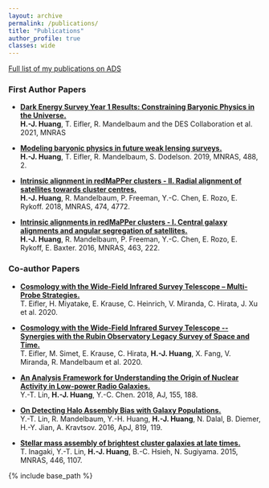 ```yaml
---
layout: archive
permalink: /publications/
title: "Publications"
author_profile: true
classes: wide
---
```


[Full list of my publications on ADS](http://adsabs.harvard.edu/cgi-bin/nph-abs_connect?db_key=AST&db_key=PRE&qform=AST&arxiv_sel=astro-ph&arxiv_sel=cond-mat&arxiv_sel=cs&arxiv_sel=gr-qc&arxiv_sel=hep-ex&arxiv_sel=hep-lat&arxiv_sel=hep-ph&arxiv_sel=hep-th&arxiv_sel=math&arxiv_sel=math-ph&arxiv_sel=nlin&arxiv_sel=nucl-ex&arxiv_sel=nucl-th&arxiv_sel=physics&arxiv_sel=quant-ph&arxiv_sel=q-bio&sim_query=YES&ned_query=YES&adsobj_query=YES&aut_xct=YES&aut_logic=OR&obj_logic=OR&author=Huang%2C+Hung-Jin&object=&start_mon=&start_year=&end_mon=&end_year=&ttl_logic=OR&title=&txt_logic=OR&text=&nr_to_return=200&start_nr=1&jou_pick=ALL&article_sel=YES&ref_stems=&data_and=ALL&group_and=ALL&start_entry_day=&start_entry_mon=&start_entry_year=&end_entry_day=&end_entry_mon=&end_entry_year=&min_score=&sort=SCORE&data_type=SHORT&aut_syn=YES&ttl_syn=YES&txt_syn=YES&aut_wt=1.0&obj_wt=1.0&ttl_wt=0.3&txt_wt=3.0&aut_wgt=YES&obj_wgt=YES&ttl_wgt=YES&txt_wgt=YES&ttl_sco=YES&txt_sco=YES&version=1)


### First Author Papers

* <b>[Dark Energy Survey Year 1 Results: Constraining Baryonic Physics in the Universe.](https://arxiv.org/abs/2007.15026)</b> <br>
 <b>H.-J. Huang</b>, T. Eifler, R. Mandelbaum and the DES Collaboration et al. 2021, MNRAS

* <b>[Modeling baryonic physics in future weak lensing surveys.](https://arxiv.org/abs/1809.01146)</b> <br>
 <b>H.-J. Huang</b>, T. Eifler, R. Mandelbaum, S. Dodelson. 2019, MNRAS, 488, 2.

* <b>[Intrinsic alignment in redMaPPer clusters - II. Radial alignment of satellites towards cluster centres.](https://arxiv.org/abs/1704.06273)</b> <br>
 <b>H.-J. Huang</b>, R. Mandelbaum, P. Freeman, Y.-C. Chen, E. Rozo, E. Rykoff. 2018, MNRAS, 474, 4772.


* <b>[Intrinsic alignments in redMaPPer clusters - I. Central galaxy alignments and angular segregation of satellites.](https://arxiv.org/abs/1605.01065)</b> <br>
 <b>H.-J. Huang</b>, R. Mandelbaum, P. Freeman, Y.-C. Chen, E. Rozo, E. Rykoff, E. Baxter. 2016, MNRAS, 463, 222.


### Co-author Papers

* <b>[Cosmology with the Wide-Field Infrared Survey Telescope – Multi-Probe Strategies.](https://arxiv.org/abs/2004.05271)</b> <br>
T. Eifler, H. Miyatake, E. Krause, C. Heinrich, V. Miranda, C. Hirata, J. Xu et al. 2020.

* <b>[Cosmology with the Wide-Field Infrared Survey Telescope -- Synergies with the Rubin Observatory Legacy Survey of Space and Time.](https://arxiv.org/abs/2004.04702)</b> <br>
T. Eifler, M. Simet, E. Krause, C. Hirata, <b>H.-J. Huang</b>, X. Fang, V. Miranda, R. Mandelbaum et al. 2020.

* <b>[An Analysis Framework for Understanding the Origin of Nuclear Activity in Low-power Radio Galaxies.](https://arxiv.org/abs/1803.02482)</b> <br>
 Y.-T. Lin, <b>H.-J. Huang</b>, Y.-C. Chen. 2018, AJ, 155, 188.

* <b>[On Detecting Halo Assembly Bias with Galaxy Populations.](https://arxiv.org/abs/1504.07632)</b> <br>
 Y.-T. Lin, R. Mandelbaum, Y.-H. Huang, <b>H.-J. Huang</b>, N. Dalal, B. Diemer, H.-Y. Jian, A. Kravtsov. 2016, ApJ, 819, 119.

* <b>[Stellar mass assembly of brightest cluster galaxies at late times.](https://arxiv.org/abs/1409.4820)</b> <br>
 T. Inagaki, Y.-T. Lin, <b>H.-J. Huang</b>, B.-C. Hsieh, N. Sugiyama. 2015, MNRAS, 446, 1107.


{% include base_path %}
